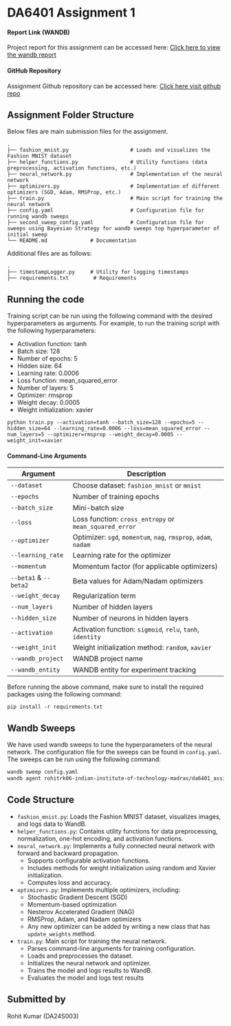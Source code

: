 # DA6401 Assignment 1

#### Report Link (WANDB)
Project report for this assignment can be accessed here: [Click here to view the wandb report](https://wandb.ai/rohitrk06-indian-institute-of-technology-madras/da6401_assignment1/reports/DA6401-Assignment-1--VmlldzoxMTUyNzQyNQ?accessToken=kwpx9fcqk9nhnc145j6qpynpwemfveonc24ffyydd4if54a1ebcrveu20ddp30gt)

#### GitHub Repository
Assignment Github repository can be accessed here: [Click here visit github repo](https://github.com/rohitrk06/da6401_assignment1)

## Assignment Folder Structure

Below files are main submission files for the assignment.
```
.
├── fashion_mnist.py                    # Loads and visualizes the Fashion MNIST dataset
├── helper_functions.py                 # Utility functions (data preprocessing, activation functions, etc.)
├── neural_network.py                   # Implementation of the neural network
├── optimizers.py                       # Implementation of different optimizers (SGD, Adam, RMSProp, etc.)
├── train.py                            # Main script for training the neural network
├── config.yaml                         # Configuration file for running wandb sweeps
├── second_sweep_config.yaml            # Configuration file for sweeps using Bayesian Strategy for wandb sweeps top hyperparameter of initial sweep
└── README.md              # Documentation

```

Additional files are as follows:
```
.
├── timestampLogger.py     # Utility for logging timestamps
├── requirements.txt        # Requirements

```


## Running the code

Training script can be run using the following command with the desired hyperparameters as arguments. For example, to run the training script with the following hyperparameters:
- Activation function: tanh
- Batch size: 128
- Number of epochs: 5
- Hidden size: 64
- Learning rate: 0.0006
- Loss function: mean_squared_error
- Number of layers: 5
- Optimizer: rmsprop
- Weight decay: 0.0005
- Weight initialization: xavier

```
python train.py --activation=tanh --batch_size=128 --epochs=5 --hidden_size=64 --learning_rate=0.0006 --loss=mean_squared_error --num_layers=5 --optimizer=rmsprop --weight_decay=0.0005 --weight_init=xavier
```
#### Command-Line Arguments

| Argument              | Description |
|-----------------------|-------------|
| `--dataset`          | Choose dataset: `fashion_mnist` or `mnist` |
| `--epochs`           | Number of training epochs |
| `--batch_size`       | Mini-batch size |
| `--loss`             | Loss function: `cross_entropy` or `mean_squared_error` |
| `--optimizer`        | Optimizer: `sgd`, `momentum`, `nag`, `rmsprop`, `adam`, `nadam` |
| `--learning_rate`    | Learning rate for the optimizer |
| `--momentum`         | Momentum factor (for applicable optimizers) |
| `--beta1` & `--beta2` | Beta values for Adam/Nadam optimizers |
| `--weight_decay`     | Regularization term |
| `--num_layers`       | Number of hidden layers |
| `--hidden_size`      | Number of neurons in hidden layers |
| `--activation`       | Activation function: `sigmoid`, `relu`, `tanh`, `identity` |
| `--weight_init`      | Weight initialization method: `random`, `xavier` |
| `--wandb_project`    | WANDB project name |
| `--wandb_entity`     | WANDB entity for experiment tracking |

Before running the above command, make sure to install the required packages using the following command:

```
pip install -r requirements.txt
```

## Wandb Sweeps

We have used wandb sweeps to tune the hyperparameters of the neural network. The configuration file for the sweeps can be found in `config.yaml`. The sweeps can be run using the following command:

``` bash
wandb sweep config.yaml
wandb agent rohitrk06-indian-institute-of-technology-madras/da6401_assignment1/h5mzihh7 
```

## Code Structure

- `fashion_mnist.py`: Loads the Fashion MNIST dataset, visualizes images, and logs data to WandB.
- `helper_functions.py`: Contains utility functions for data preprocessing, normalization, one-hot encoding, and activation functions.
- `neural_network.py`: Implements a fully connected neural network with forward and backward propagation.
    - Supports configurable activation functions.
    - Includes methods for weight initialization using random and Xavier initialization.
    - Computes loss and accuracy.
- `optimizers.py`: Implements multiple optimizers, including:
    - Stochastic Gradient Descent (SGD)
    - Momentum-based optimization
    - Nesterov Accelerated Gradient (NAG)
    - RMSProp, Adam, and Nadam optimizers
    - Any new optimizer can be added by writing a new class that has `update_weights` method.
- `train.py`: Main script for training the neural network.
    - Parses command-line arguments for training configuration.
    - Loads and preprocesses the dataset.
    - Initializes the neural network and optimizer.
    - Trains the model and logs results to WandB.
    - Evaluates the model and logs test results


## Submitted by
Rohit Kumar (DA24S003)



